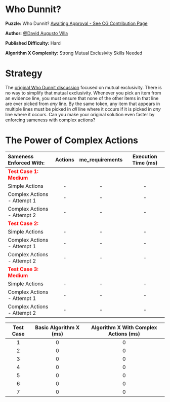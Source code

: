 # Who Dunnit?

__Puzzle:__ Who Dunnit? [Awaiting Approval - See CG Contribution Page](https://www.codingame.com/contribute/community)

__Author:__ [@David Augusto Villa](https://www.codingame.com/profile/455d71552aef838a0c75b7617e2d22d41768324)

__Published Difficulty:__ Hard

__Algorithm X Complexity:__ Strong Mutual Exclusivity Skills Needed

# Strategy

The [original Who Dunnit discussion](who-dunnit) focused on mutual exclusivity. There is no way to simplify that mutual exclusivity. Whenever you pick an item from an evidence line, you must ensure that none of the other items in that line are ever picked from _any_ line. By the same token, any item that appears in multiple lines must be picked in _all_ line where it occurs if it is picked in _any_ line where it occurs. Can you make your original solution even faster by enforcing sameness with complex actions?

# The Power of Complex Actions

| Sameness Enforced With: | Actions | me_requirements | Execution Time (ms) |
|:------|:------:|:------:|:------:|
| __<span style="color:red">Test Case 1: Medium</span>__ |
|    Simple Actions | - | - | - |
|    Complex Actions - Attempt 1 | - | - | - |
|    Complex Actions - Attempt 2 | - | - | - |
| __<span style="color:red">Test Case 2:</span>__ |
|    Simple Actions | - | - | - |
|    Complex Actions - Attempt 1 | - | - | - |
|    Complex Actions - Attempt 2 | - | - | - |
| __<span style="color:red">Test Case 3: Medium</span>__ |
|    Simple Actions | - | - | - |
|    Complex Actions - Attempt 1 | - | - | - |
|    Complex Actions - Attempt 2 | - | - | - |


| Test Case | Basic Algorithm X (ms) | Algorithm X With Complex Actions (ms) |
|:---------:|:----------------------:|:--------------------------------:|
| 1 | 0 | 0 |
| 2 | 0 | 0 |
| 3 | 0 | 0 |
| 4 | 0 | 0 |
| 5 | 0 | 0 |
| 6 | 0 | 0 |
| 7 | 0 | 0 |
